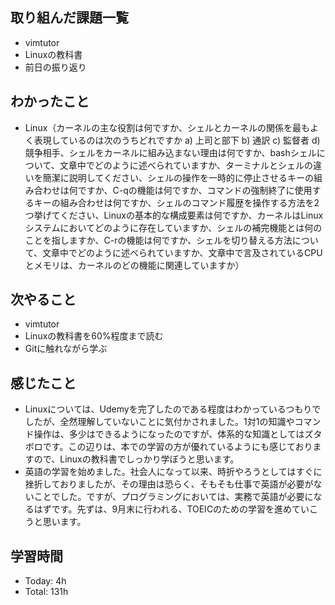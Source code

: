 ## 取り組んだ課題一覧
- vimtutor
- Linuxの教科書
- 前日の振り返り
## わかったこと
- Linux（カーネルの主な役割は何ですか、シェルとカーネルの関係を最もよく表現しているのは次のうちどれですか a) 上司と部下 b) 通訳 c) 監督者 d) 競争相手、シェルをカーネルに組み込まない理由は何ですか、bashシェルについて、文章中でどのように述べられていますか、ターミナルとシェルの違いを簡潔に説明してください、シェルの操作を一時的に停止させるキーの組み合わせは何ですか、C-qの機能は何ですか、コマンドの強制終了に使用するキーの組み合わせは何ですか、シェルのコマンド履歴を操作する方法を2つ挙げてください、Linuxの基本的な構成要素は何ですか、カーネルはLinuxシステムにおいてどのように存在していますか、シェルの補完機能とは何のことを指しますか、C-rの機能は何ですか、シェルを切り替える方法について、文章中でどのように述べられていますか、文章中で言及されているCPUとメモリは、カーネルのどの機能に関連していますか）
## 次やること
- vimtutor
- Linuxの教科書を60%程度まで読む
- Gitに触れながら学ぶ
## 感じたこと
- Linuxについては、Udemyを完了したのである程度はわかっているつもりでしたが、全然理解していないことに気付かされました。1対1の知識やコマンド操作は、多少はできるようになったのですが、体系的な知識としてはズタボロです。この辺りは、本での学習の方が優れているようにも感じておりますので、Linuxの教科書でしっかり学ぼうと思います。
- 英語の学習を始めました。社会人になって以来、時折やろうとしてはすぐに挫折しておりましたが、その理由は恐らく、そもそも仕事で英語が必要がないことでした。ですが、プログラミングにおいては、実務で英語が必要になるはずです。先ずは、9月末に行われる、TOEICのための学習を進めていこうと思います。
## 学習時間
- Today: 4h
- Total: 131h
